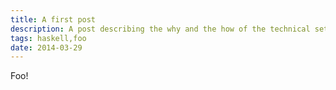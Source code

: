 ```yaml
---
title: A first post
description: A post describing the why and the how of the technical setup of this blog
tags: haskell,foo
date: 2014-03-29
---
```


Foo!
